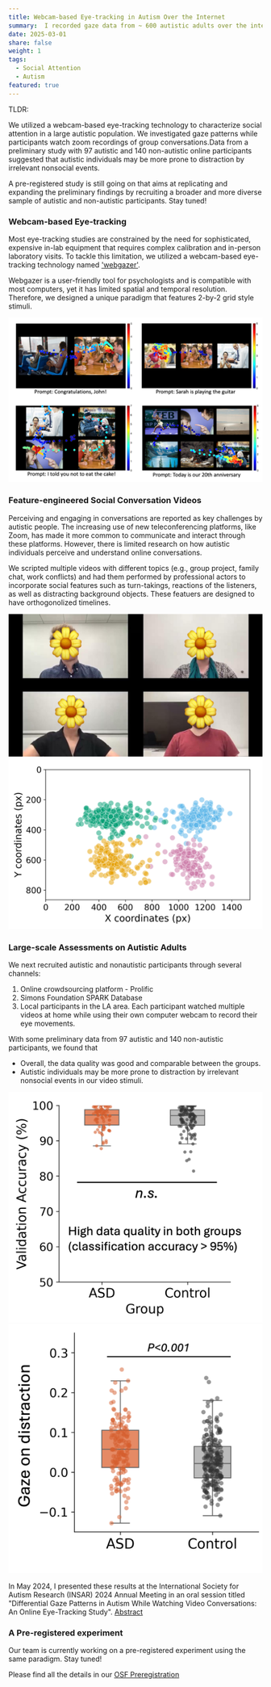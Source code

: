```yaml
---
title: Webcam-based Eye-tracking in Autism Over the Internet
summary:  I recorded gaze data from ~ 600 autistic adults over the internet while they watched several feature-engineered social conversation videos.
date: 2025-03-01
share: false
weight: 1
tags:
  - Social Attention
  - Autism
featured: true
---
```

TLDR:

We utilized a webcam-based eye-tracking technology to characterize social attention in a large autistic population. We investigated gaze patterns while participants watch zoom recordings of group conversations.Data from a preliminary study with 97 autistic and 140 non-autistic online participants suggested that autistic individuals may be more prone to distraction by irrelevant nonsocial events. 

A pre-registered study is still going on that aims at replicating and expanding the preliminary findings by recruiting a broader and more diverse sample of autistic and non-autistic participants. Stay tuned!

### Webcam-based Eye-tracking
Most eye-tracking studies are constrained by the need for sophisticated, expensive in-lab equipment that requires complex calibration and in-person laboratory visits. To tackle this limitation, we utilized a webcam-based eye-tracking technology named ['webgazer'](https://webgazer.cs.brown.edu/). 

Webgazer is a user-friendly tool for psychologists and is compatible with most computers, yet it has limited spatial and temporal resolution. Therefore, we designed a unique paradigm that features 2-by-2 grid style stimuli. 

![Testing the feasibility of grid style stimuli](webgazer_1.png "We tested the feasibilities of different grid structures")

### Feature-engineered Social Conversation Videos
Perceiving and engaging in conversations are reported as key challenges by autistic people. The increasing use of new teleconferencing platforms, like Zoom, has made it more common to communicate and interact through these platforms. However, there is limited research on how autistic individuals perceive and understand online conversations.

We scripted multiple videos with different topics (e.g., group project, family chat, work conflicts) and had them performed by professional actors to incorporate social features such as turn-takings, reactions of the listeners, as well as distracting background objects. These featuers are designed to have orthogonolized timelines.

![Example video](webgazer_2.png "An example of our video stimuli")
![Gaze distribution](webgazer_3.png "Example gaze from a participant")

### Large-scale Assessments on Autistic Adults
We next recruited autistic and nonautistic participants through several channels: 
1. Online crowdsourcing platform - Prolific
2. Simons Foundation SPARK Database
3. Local participants in the LA area. 
Each participant watched multiple videos at home while using their own computer webcam to record their eye movements.

With some preliminary data from 97 autistic and 140 non-autistic participants, we found that 
- Overall, the data quality was good and comparable between the groups.
- Autistic individuals may be more prone to distraction by irrelevant nonsocial events in our video stimuli. 

![Equally good data quality](webgazer_4.png "Data quality")
![More gaze on distractions](webgazer_5.png "Gaze on distractions")

In May 2024, I presented these results at the International Society for Autism Research (INSAR) 2024 Annual Meeting in an oral session titled "Differential Gaze Patterns in Autism While Watching Video Conversations: An Online Eye-Tracking Study". [Abstract](https://cdn.ymaws.com/www.autism-insar.org/resource/resmgr/docs/annualmeeting/abstract_book_2024.pdf)

### A Pre-registered experiment
Our team is currently working on a pre-registered experiment using the same paradigm. Stay tuned! 

Please find all the details in our [OSF Preregistration](https://osf.io/xa5kd/) 
